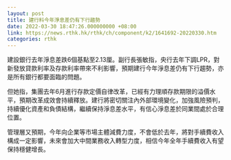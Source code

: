 ```yaml
---
layout: post
title: 建行料今年淨息差仍有下行趨勢
date: 2022-03-30 18:47:26.000000000 +08:00
link: https://news.rthk.hk/rthk/ch/component/k2/1641692-20220330.htm
categories: rthk
---
```


建設銀行去年淨息差跌6個基點至2.13厘。副行長張敏指，央行去年下調LPR，對新發放貸款利率及存款利率帶來不利影響，預期建行今年淨息差仍有下行趨勢，亦是所有銀行都要面臨的問題。

但她指，集團去年6月進行存款定價自律改革，已經有力理順存款期限的溢價水平，預期改革成效會持續釋放。建行將密切關注內外部環境變化，加強風險預判，持續優化資產和負債結構，繼續保持淨息差水平，有信心淨息差於同業間處於合理位置。

管理層又預期，今年向企業等市場主體減費力度，不會低於去年，將對手續費收入構成一定影響，未來會加大中間業務收入轉型力度，相信今年全年手續費收入有望保持穩健增長。
